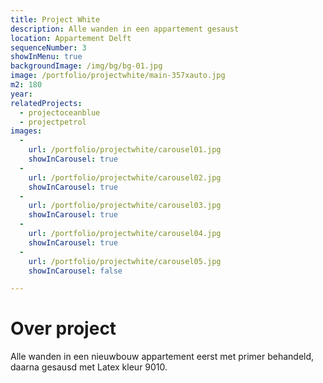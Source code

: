 ```yaml
---
title: Project White
description: Alle wanden in een appartement gesaust
location: Appartement Delft
sequenceNumber: 3
showInMenu: true
backgroundImage: /img/bg/bg-01.jpg
image: /portfolio/projectwhite/main-357xauto.jpg
m2: 180
year: 
relatedProjects:
  - projectoceanblue
  - projectpetrol
images:
  -
    url: /portfolio/projectwhite/carousel01.jpg
    showInCarousel: true
  -
    url: /portfolio/projectwhite/carousel02.jpg
    showInCarousel: true
  -
    url: /portfolio/projectwhite/carousel03.jpg
    showInCarousel: true
  -
    url: /portfolio/projectwhite/carousel04.jpg
    showInCarousel: true
  -
    url: /portfolio/projectwhite/carousel05.jpg
    showInCarousel: false

---
```

# Over project

Alle wanden in een nieuwbouw appartement eerst met primer behandeld, daarna gesausd met Latex kleur 9010.